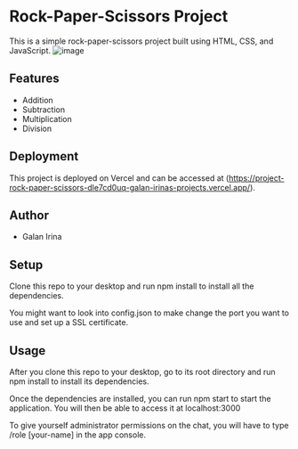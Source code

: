 
# Rock-Paper-Scissors Project

This is a simple rock-paper-scissors project built using HTML, CSS, and JavaScript.
![image](https://github.com/Irina923-ar/Project-rock-paper-scissors/assets/112747712/d0f052c8-4e1b-480e-af55-701738626a06)

## Features

- Addition
- Subtraction
- Multiplication
- Division
  
## Deployment

This project is deployed on Vercel and can be accessed at (https://project-rock-paper-scissors-dle7cd0uq-galan-irinas-projects.vercel.app/).

## Author

- Galan Irina

## Setup

Clone this repo to your desktop and run npm install to install all the dependencies.

You might want to look into config.json to make change the port you want to use and set up a SSL certificate.

## Usage

After you clone this repo to your desktop, go to its root directory and run npm install to install its dependencies.

Once the dependencies are installed, you can run npm start to start the application. You will then be able to access it at localhost:3000

To give yourself administrator permissions on the chat, you will have to type /role [your-name] in the app console.

